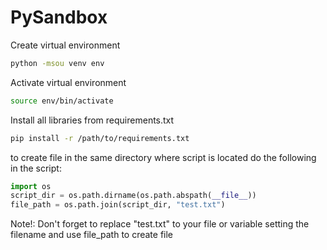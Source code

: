 # PySandbox

Create virtual environment

```bash
python -msou venv env
```

Activate virtual environment

```bash
source env/bin/activate
```

Install all libraries from requirements.txt

```bash
pip install -r /path/to/requirements.txt
```

to create file in the same directory where script is located do the following in the script:

```python
import os
script_dir = os.path.dirname(os.path.abspath(__file__))
file_path = os.path.join(script_dir, "test.txt")
```

Note!: Don't forget to replace "test.txt" to your file or variable setting the filename
and use file_path to create file
